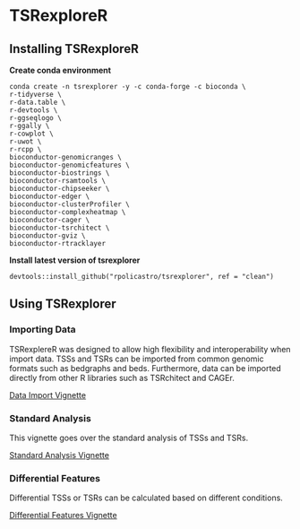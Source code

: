 # TSRexploreR

## Installing TSRexploreR

**Create conda environment**
```
conda create -n tsrexplorer -y -c conda-forge -c bioconda \
r-tidyverse \
r-data.table \
r-devtools \
r-ggseqlogo \
r-ggally \
r-cowplot \
r-uwot \
r-rcpp \
bioconductor-genomicranges \
bioconductor-genomicfeatures \
bioconductor-biostrings \
bioconductor-rsamtools \
bioconductor-chipseeker \
bioconductor-edger \
bioconductor-clusterProfiler \
bioconductor-complexheatmap \
bioconductor-cager \
bioconductor-tsrchitect \
bioconductor-gviz \
bioconductor-rtracklayer
```

**Install latest version of tsrexplorer**
```
devtools::install_github("rpolicastro/tsrexplorer", ref = "clean")
```

## Using TSRexplorer

### Importing Data

TSRexplereR was designed to allow high flexibility and interoperability when import data.
TSSs and TSRs can be imported from common genomic formats such as bedgraphs and beds.
Furthermore, data can be imported directly from other R libraries such as TSRchitect and CAGEr.

[Data Import Vignette](./github/DATA_IMPORT.md)

### Standard Analysis

This vignette goes over the standard analysis of TSSs and TSRs.

[Standard Analysis Vignette](./github/STANDARD_ANALYSIS.md)

### Differential Features

Differential TSSs or TSRs can be calculated based on different conditions.

[Differential Features Vignette](./github/DIFF_FEATURES.md)
